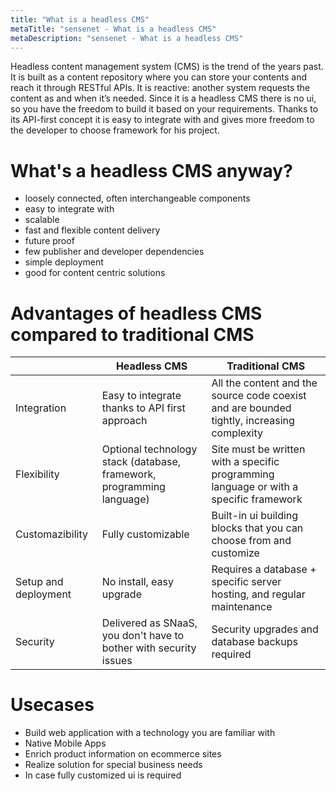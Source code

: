 ```yaml
---
title: "What is a headless CMS"
metaTitle: "sensenet - What is a headless CMS"
metaDescription: "sensenet - What is a headless CMS"
---
```


Headless content management system (CMS) is the trend of the years past. It is built as a content repository where you can store your contents and reach it through RESTful APIs. It is reactive: another system requests the content as and when it’s needed. Since it is a headless CMS there is no ui, so you have the freedom to build it based on your requirements. Thanks to its API-first concept it is easy to integrate with and gives more freedom to the developer to choose framework for his project.

# What's a headless CMS anyway?

- loosely connected, often interchangeable components
- easy to integrate with
- scalable
- fast and flexible content delivery
- future proof
- few publisher and developer dependencies
- simple deployment
- good for content centric solutions

# Advantages of headless CMS compared to traditional CMS

| | Headless CMS | Traditional CMS |
|-| ------------ | --------------- |
|Integration|Easy to integrate thanks to API first approach|All the content and the source code coexist and are bounded tightly, increasing complexity|
|Flexibility|Optional technology stack (database, framework, programming language)|Site must be written with a specific programming language or with a specific framework|
|Customazibility|Fully customizable|Built-in ui building blocks that you can choose from and customize|
|Setup and deployment|No install, easy upgrade|Requires a database + specific server hosting, and regular maintenance|
|Security|Delivered as SNaaS, you don't have to bother with security issues|Security upgrades and database backups required|

# Usecases

- Build web application with a technology you are familiar with
- Native Mobile Apps
- Enrich product information on ecommerce sites
- Realize solution for special business needs
- In case fully customized ui is required
